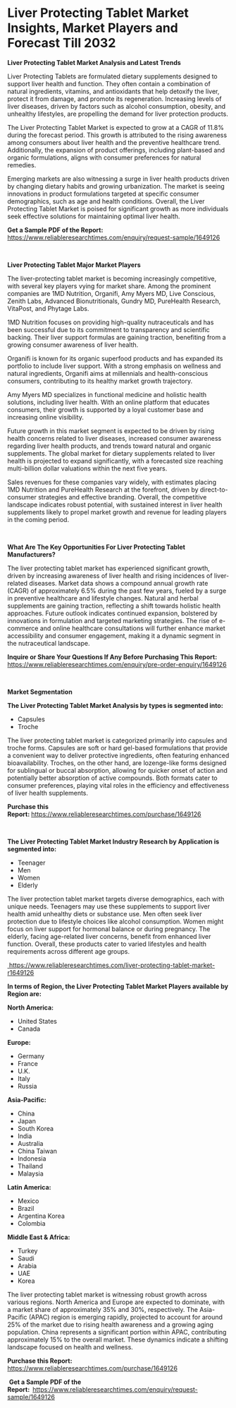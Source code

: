 <p><h1>Liver Protecting Tablet Market Insights, Market Players and Forecast Till 2032</h1></p><p><strong>Liver Protecting Tablet Market Analysis and Latest Trends</strong></p>
<p><p>Liver Protecting Tablets are formulated dietary supplements designed to support liver health and function. They often contain a combination of natural ingredients, vitamins, and antioxidants that help detoxify the liver, protect it from damage, and promote its regeneration. Increasing levels of liver diseases, driven by factors such as alcohol consumption, obesity, and unhealthy lifestyles, are propelling the demand for liver protection products.</p><p>The Liver Protecting Tablet Market is expected to grow at a CAGR of 11.8% during the forecast period. This growth is attributed to the rising awareness among consumers about liver health and the preventive healthcare trend. Additionally, the expansion of product offerings, including plant-based and organic formulations, aligns with consumer preferences for natural remedies. </p><p>Emerging markets are also witnessing a surge in liver health products driven by changing dietary habits and growing urbanization. The market is seeing innovations in product formulations targeted at specific consumer demographics, such as age and health conditions. Overall, the Liver Protecting Tablet Market is poised for significant growth as more individuals seek effective solutions for maintaining optimal liver health.</p></p>
<p><strong>Get a Sample PDF of the Report:&nbsp;</strong> <a href="https://www.reliableresearchtimes.com/enquiry/request-sample/1649126?utm_campaign=2657&utm_medium=2&utm_source=Github&utm_content=ia&utm_term=19042025&utm_id=liver-protecting-tablet">https://www.reliableresearchtimes.com/enquiry/request-sample/1649126</a></p>
<p>&nbsp;</p>
<p><strong>Liver Protecting Tablet Major Market Players</strong></p>
<p><p>The liver-protecting tablet market is becoming increasingly competitive, with several key players vying for market share. Among the prominent companies are 1MD Nutrition, Organifi, Amy Myers MD, Live Conscious, Zenith Labs, Advanced Bionutritionals, Gundry MD, PureHealth Research, VitaPost, and Phytage Labs. </p><p>1MD Nutrition focuses on providing high-quality nutraceuticals and has been successful due to its commitment to transparency and scientific backing. Their liver support formulas are gaining traction, benefiting from a growing consumer awareness of liver health.</p><p>Organifi is known for its organic superfood products and has expanded its portfolio to include liver support. With a strong emphasis on wellness and natural ingredients, Organifi aims at millennials and health-conscious consumers, contributing to its healthy market growth trajectory.</p><p>Amy Myers MD specializes in functional medicine and holistic health solutions, including liver health. With an online platform that educates consumers, their growth is supported by a loyal customer base and increasing online visibility.</p><p>Future growth in this market segment is expected to be driven by rising health concerns related to liver diseases, increased consumer awareness regarding liver health products, and trends toward natural and organic supplements. The global market for dietary supplements related to liver health is projected to expand significantly, with a forecasted size reaching multi-billion dollar valuations within the next five years.</p><p>Sales revenues for these companies vary widely, with estimates placing 1MD Nutrition and PureHealth Research at the forefront, driven by direct-to-consumer strategies and effective branding. Overall, the competitive landscape indicates robust potential, with sustained interest in liver health supplements likely to propel market growth and revenue for leading players in the coming period.</p></p>
<p>&nbsp;</p>
<p><strong>What Are The Key Opportunities For Liver Protecting Tablet Manufacturers?</strong></p>
<p><p>The liver protecting tablet market has experienced significant growth, driven by increasing awareness of liver health and rising incidences of liver-related diseases. Market data shows a compound annual growth rate (CAGR) of approximately 6.5% during the past few years, fueled by a surge in preventive healthcare and lifestyle changes. Natural and herbal supplements are gaining traction, reflecting a shift towards holistic health approaches. Future outlook indicates continued expansion, bolstered by innovations in formulation and targeted marketing strategies. The rise of e-commerce and online healthcare consultations will further enhance market accessibility and consumer engagement, making it a dynamic segment in the nutraceutical landscape.</p></p>
<p><strong>Inquire or Share Your Questions If Any Before Purchasing This Report:</strong> <a href="https://www.reliableresearchtimes.com/enquiry/pre-order-enquiry/1649126?utm_campaign=2657&utm_medium=2&utm_source=Github&utm_content=ia&utm_term=19042025&utm_id=liver-protecting-tablet">https://www.reliableresearchtimes.com/enquiry/pre-order-enquiry/1649126</a></p>
<p>&nbsp;</p>
<p><strong>Market Segmentation</strong></p>
<p><strong>The Liver Protecting Tablet Market Analysis by types is segmented into:</strong></p>
<p><ul><li>Capsules</li><li>Troche</li></ul></p>
<p><p>The liver protecting tablet market is categorized primarily into capsules and troche forms. Capsules are soft or hard gel-based formulations that provide a convenient way to deliver protective ingredients, often featuring enhanced bioavailability. Troches, on the other hand, are lozenge-like forms designed for sublingual or buccal absorption, allowing for quicker onset of action and potentially better absorption of active compounds. Both formats cater to consumer preferences, playing vital roles in the efficiency and effectiveness of liver health supplements.</p></p>
<p><strong>Purchase this Report:&nbsp;</strong><a href="https://www.reliableresearchtimes.com/purchase/1649126?utm_campaign=2657&utm_medium=2&utm_source=Github&utm_content=ia&utm_term=19042025&utm_id=liver-protecting-tablet">https://www.reliableresearchtimes.com/purchase/1649126</a></p>
<p>&nbsp;</p>
<p><strong>The Liver Protecting Tablet Market Industry Research by Application is segmented into:</strong></p>
<p><ul><li>Teenager</li><li>Men</li><li>Women</li><li>Elderly</li></ul></p>
<p><p>The liver protection tablet market targets diverse demographics, each with unique needs. Teenagers may use these supplements to support liver health amid unhealthy diets or substance use. Men often seek liver protection due to lifestyle choices like alcohol consumption. Women might focus on liver support for hormonal balance or during pregnancy. The elderly, facing age-related liver concerns, benefit from enhanced liver function. Overall, these products cater to varied lifestyles and health requirements across different age groups.</p></p>
<p><a href="https://www.reliableresearchtimes.com/liver-protecting-tablet-market-r1649126?utm_campaign=2657&utm_medium=2&utm_source=Github&utm_content=ia&utm_term=19042025&utm_id=liver-protecting-tablet">&nbsp;https://www.reliableresearchtimes.com/liver-protecting-tablet-market-r1649126</a></p>
<p><strong>In terms of Region, the Liver Protecting Tablet Market Players available by Region are:</strong></p>
<p>
    <p> <strong> North America: </strong>
        <ul>
            <li>United States</li>
            <li>Canada</li>
        </ul>
        </p> 
    <p> <strong> Europe: </strong>
        <ul>
            <li>Germany</li>
            <li>France</li>
            <li>U.K.</li>
            <li>Italy</li>
            <li>Russia</li>
        </ul>
        </p> 
    <p> <strong> Asia-Pacific: </strong>
        <ul>
            <li>China</li>
            <li>Japan</li>
            <li>South Korea</li>
            <li>India</li>
            <li>Australia</li>
            <li>China Taiwan</li>
            <li>Indonesia</li>
            <li>Thailand</li>
            <li>Malaysia</li>
        </ul>
        </p> 
    <p> <strong> Latin America: </strong>
        <ul>
            <li>Mexico</li>
            <li>Brazil</li>
            <li>Argentina Korea</li>
            <li>Colombia</li>
        </ul>
        </p> 
    <p> <strong> Middle East & Africa: </strong>
        <ul>
            <li>Turkey</li>
            <li>Saudi</li>
            <li>Arabia</li>
            <li>UAE</li>
            <li>Korea</li>
        </ul>
    </p>
    </p>
<p><p>The liver protecting tablet market is witnessing robust growth across various regions. North America and Europe are expected to dominate, with a market share of approximately 35% and 30%, respectively. The Asia-Pacific (APAC) region is emerging rapidly, projected to account for around 25% of the market due to rising health awareness and a growing aging population. China represents a significant portion within APAC, contributing approximately 15% to the overall market. These dynamics indicate a shifting landscape focused on health and wellness.</p></p>
<p><strong>Purchase this Report: </strong><a href="https://www.reliableresearchtimes.com/purchase/1649126?utm_campaign=2657&utm_medium=2&utm_source=Github&utm_content=ia&utm_term=19042025&utm_id=liver-protecting-tablet">https://www.reliableresearchtimes.com/purchase/1649126</a></p>
<p>&nbsp;<strong>Get a Sample PDF of the Report:&nbsp;&nbsp;</strong><a href="https://www.reliableresearchtimes.com/enquiry/request-sample/1649126?utm_campaign=2657&utm_medium=2&utm_source=Github&utm_content=ia&utm_term=19042025&utm_id=liver-protecting-tablet">https://www.reliableresearchtimes.com/enquiry/request-sample/1649126</a></p>
<p><strong></strong></p>
<p><p></p><p></p><p></p></p>